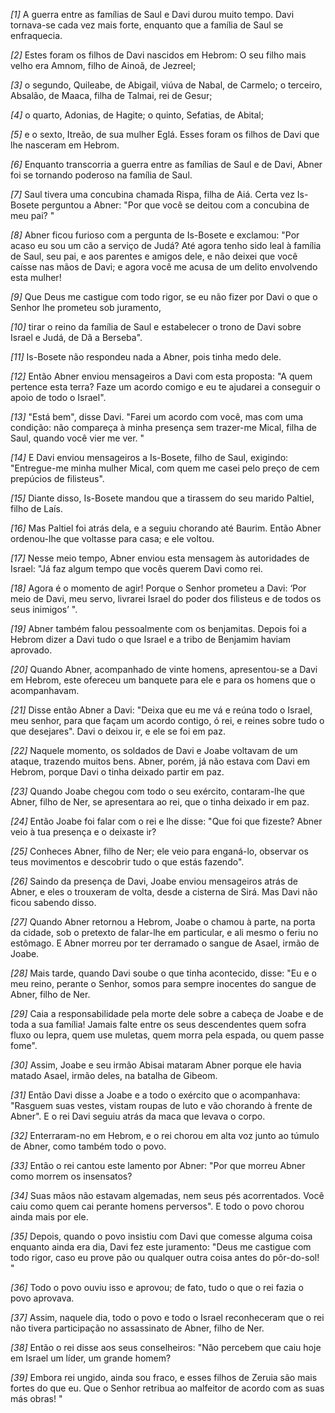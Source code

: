 *[1]* A guerra entre as famílias de Saul e Davi durou muito tempo. Davi tornava-se cada vez mais forte, enquanto que a família de Saul se enfraquecia.

*[2]* Estes foram os filhos de Davi nascidos em Hebrom: O seu filho mais velho era Amnom, filho de Ainoã, de Jezreel;

*[3]* o segundo, Quileabe, de Abigail, viúva de Nabal, de Carmelo; o terceiro, Absalão, de Maaca, filha de Talmai, rei de Gesur;

*[4]* o quarto, Adonias, de Hagite; o quinto, Sefatias, de Abital;

*[5]* e o sexto, Itreão, de sua mulher Eglá. Esses foram os filhos de Davi que lhe nasceram em Hebrom.

*[6]* Enquanto transcorria a guerra entre as famílias de Saul e de Davi, Abner foi se tornando poderoso na família de Saul.

*[7]* Saul tivera uma concubina chamada Rispa, filha de Aiá. Certa vez Is-Bosete perguntou a Abner: "Por que você se deitou com a concubina de meu pai? "

*[8]* Abner ficou furioso com a pergunta de Is-Bosete e exclamou: "Por acaso eu sou um cão a serviço de Judá? Até agora tenho sido leal à família de Saul, seu pai, e aos parentes e amigos dele, e não deixei que você caísse nas mãos de Davi; e agora você me acusa de um delito envolvendo esta mulher!

*[9]* Que Deus me castigue com todo rigor, se eu não fizer por Davi o que o Senhor lhe prometeu sob juramento,

*[10]* tirar o reino da família de Saul e estabelecer o trono de Davi sobre Israel e Judá, de Dã a Berseba".

*[11]* Is-Bosete não respondeu nada a Abner, pois tinha medo dele.

*[12]* Então Abner enviou mensageiros a Davi com esta proposta: "A quem pertence esta terra? Faze um acordo comigo e eu te ajudarei a conseguir o apoio de todo o Israel".

*[13]* "Está bem", disse Davi. "Farei um acordo com você, mas com uma condição: não compareça à minha presença sem trazer-me Mical, filha de Saul, quando você vier me ver. "

*[14]* E Davi enviou mensageiros a Is-Bosete, filho de Saul, exigindo: "Entregue-me minha mulher Mical, com quem me casei pelo preço de cem prepúcios de filisteus".

*[15]* Diante disso, Is-Bosete mandou que a tirassem do seu marido Paltiel, filho de Laís.

*[16]* Mas Paltiel foi atrás dela, e a seguiu chorando até Baurim. Então Abner ordenou-lhe que voltasse para casa; e ele voltou.

*[17]* Nesse meio tempo, Abner enviou esta mensagem às autoridades de Israel: "Já faz algum tempo que vocês querem Davi como rei.

*[18]* Agora é o momento de agir! Porque o Senhor prometeu a Davi: ‘Por meio de Davi, meu servo, livrarei Israel do poder dos filisteus e de todos os seus inimigos’ ".

*[19]* Abner também falou pessoalmente com os benjamitas. Depois foi a Hebrom dizer a Davi tudo o que Israel e a tribo de Benjamim haviam aprovado.

*[20]* Quando Abner, acompanhado de vinte homens, apresentou-se a Davi em Hebrom, este ofereceu um banquete para ele e para os homens que o acompanhavam.

*[21]* Disse então Abner a Davi: "Deixa que eu me vá e reúna todo o Israel, meu senhor, para que façam um acordo contigo, ó rei, e reines sobre tudo o que desejares". Davi o deixou ir, e ele se foi em paz.

*[22]* Naquele momento, os soldados de Davi e Joabe voltavam de um ataque, trazendo muitos bens. Abner, porém, já não estava com Davi em Hebrom, porque Davi o tinha deixado partir em paz.

*[23]* Quando Joabe chegou com todo o seu exército, contaram-lhe que Abner, filho de Ner, se apresentara ao rei, que o tinha deixado ir em paz.

*[24]* Então Joabe foi falar com o rei e lhe disse: "Que foi que fizeste? Abner veio à tua presença e o deixaste ir?

*[25]* Conheces Abner, filho de Ner; ele veio para enganá-lo, observar os teus movimentos e descobrir tudo o que estás fazendo".

*[26]* Saindo da presença de Davi, Joabe enviou mensageiros atrás de Abner, e eles o trouxeram de volta, desde a cisterna de Sirá. Mas Davi não ficou sabendo disso.

*[27]* Quando Abner retornou a Hebrom, Joabe o chamou à parte, na porta da cidade, sob o pretexto de falar-lhe em particular, e ali mesmo o feriu no estômago. E Abner morreu por ter derramado o sangue de Asael, irmão de Joabe.

*[28]* Mais tarde, quando Davi soube o que tinha acontecido, disse: "Eu e o meu reino, perante o Senhor, somos para sempre inocentes do sangue de Abner, filho de Ner.

*[29]* Caia a responsabilidade pela morte dele sobre a cabeça de Joabe e de toda a sua família! Jamais falte entre os seus descendentes quem sofra fluxo ou lepra, quem use muletas, quem morra pela espada, ou quem passe fome".

*[30]* Assim, Joabe e seu irmão Abisai mataram Abner porque ele havia matado Asael, irmão deles, na batalha de Gibeom.

*[31]* Então Davi disse a Joabe e a todo o exército que o acompanhava: "Rasguem suas vestes, vistam roupas de luto e vão chorando à frente de Abner". E o rei Davi seguiu atrás da maca que levava o corpo.

*[32]* Enterraram-no em Hebrom, e o rei chorou em alta voz junto ao túmulo de Abner, como também todo o povo.

*[33]* Então o rei cantou este lamento por Abner: "Por que morreu Abner como morrem os insensatos?

*[34]* Suas mãos não estavam algemadas, nem seus pés acorrentados. Você caiu como quem cai perante homens perversos". E todo o povo chorou ainda mais por ele.

*[35]* Depois, quando o povo insistiu com Davi que comesse alguma coisa enquanto ainda era dia, Davi fez este juramento: "Deus me castigue com todo rigor, caso eu prove pão ou qualquer outra coisa antes do pôr-do-sol! "

*[36]* Todo o povo ouviu isso e aprovou; de fato, tudo o que o rei fazia o povo aprovava.

*[37]* Assim, naquele dia, todo o povo e todo o Israel reconheceram que o rei não tivera participação no assassinato de Abner, filho de Ner.

*[38]* Então o rei disse aos seus conselheiros: "Não percebem que caiu hoje em Israel um líder, um grande homem?

*[39]* Embora rei ungido, ainda sou fraco, e esses filhos de Zeruia são mais fortes do que eu. Que o Senhor retribua ao malfeitor de acordo com as suas más obras! "

